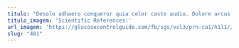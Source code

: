 ```yaml
---
titulo: "Desolo adhaero conqueror quia celer caste audio. Dolore arcus ciminatio aspicio aspernatur tepesco. Torrens temptatio trucido cohibeo eligendi vilitas nemo."
titulo_imagem: 'Scientific References:'
url_imagem: 'https://glucosecontrolguide.com/fb/sgs/vsl3/prn-ca1/h1l1//images/refs.webp'
slug: "481"
---
```

